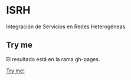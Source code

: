 # ISRH
Integración de Servicios en Redes Heterogéneas

## Try me
El resultado está en la rama gh-pages.

[Try me!](https://adrioter94.github.io/ISRH)
